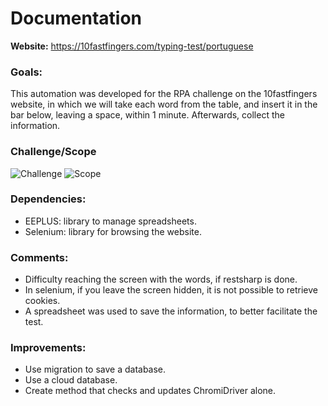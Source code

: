 <h1>Documentation</h1>

<b>Website:</b> https://10fastfingers.com/typing-test/portuguese

<h3>Goals:</h3>

This automation was developed for the RPA challenge on the 10fastfingers website, in which we will take each word from the table, and insert it in the bar below, leaving a space, within 1 minute. Afterwards, collect the information.

<h3>Challenge/Scope</h3>

![Challenge](https://github.com/JoaoCarlosAp/Desafio10FastGingersRPA/assets/48108997/2a395379-89ba-4db3-bb50-2f77687f8763)
![Scope](https://github.com/JoaoCarlosAp/Desafio10FastGingersRPA/assets/48108997/5b1d13c6-fc87-42ac-b6b3-192cf48d180b)

<h3>Dependencies:</h3>

- EEPLUS: library to manage spreadsheets.
- Selenium: library for browsing the website.

<h3>Comments:</h3>

- Difficulty reaching the screen with the words, if restsharp is done.
- In selenium, if you leave the screen hidden, it is not possible to retrieve cookies.
- A spreadsheet was used to save the information, to better facilitate the test.

<h3>Improvements:</h3>

- Use migration to save a database.
- Use a cloud database.
- Create method that checks and updates ChromiDriver alone.
